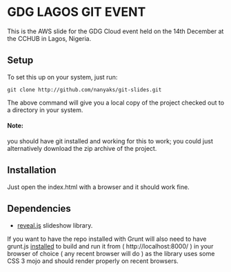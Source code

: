 # GDG LAGOS GIT EVENT

This is the AWS slide for the GDG Cloud event held on the 14th December at the CCHUB in Lagos, Nigeria.

## Setup
To set this up on your system, just run:

```git clone http://github.com/nanyaks/git-slides.git```

The above command will give you a local copy of the project checked out to a directory in your system.

#### Note:
you should have git installed and working for this to work; you could just alternatively download the zip archive of the project.

## Installation
Just open the index.html with a browser and it should work fine.

## Dependencies
- [reveal.js](http://github.com/hakimel/reveal.js) slideshow library.

If you want to have the repo installed with Grunt will also need to have grunt.js [installed](https://github.com/hakimel/reveal.js#installation) to build and run it from ( http://localhost:8000/ ) in your browser of choice ( any recent browser will do ) as the library uses some CSS 3 mojo and should render properly on recent browsers.

